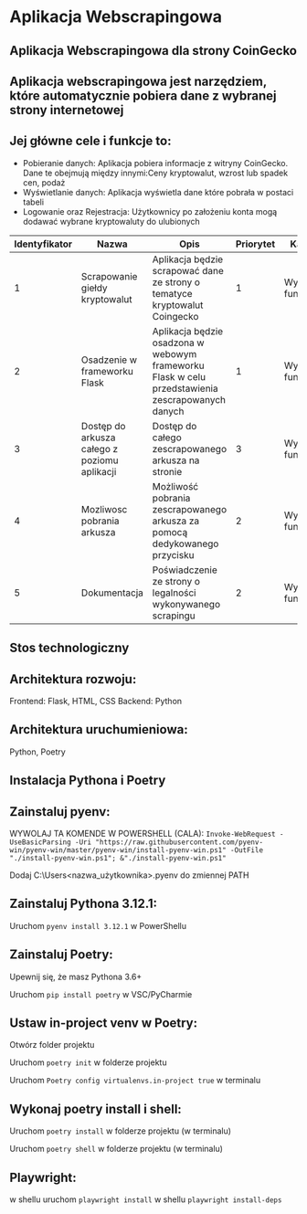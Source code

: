 # Aplikacja Webscrapingowa
## Aplikacja Webscrapingowa dla strony CoinGecko
## Aplikacja webscrapingowa jest narzędziem, które automatycznie pobiera dane z wybranej strony internetowej
## Jej główne cele i funkcje to:
- Pobieranie danych: Aplikacja pobiera informacje z witryny CoinGecko. Dane te obejmują między innymi:Ceny kryptowalut, wzrost lub spadek cen, podaż
- Wyświetlanie danych: Aplikacja wyświetla dane które pobrała w postaci tabeli
- Logowanie oraz Rejestracja: Użytkownicy po założeniu konta mogą dodawać wybrane kryptowaluty do ulubionych

| Identyfikator | Nazwa | Opis | Priorytet | Kategoria |
| ------------- | ----- | ---- | --------- | --------- |
| 1             | Scrapowanie giełdy kryptowalut | Aplikacja będzie scrapować dane ze strony o tematyce kryptowalut Coingecko | 1 | Wymagania funkcjonalne |
| 2             | Osadzenie w frameworku Flask   | Aplikacja będzie osadzona w webowym frameworku Flask w celu przedstawienia zescrapowanych danych | 1 | Wymagania funkcjonalne |
| 3             | Dostęp do arkusza całego z poziomu aplikacji     | Dostęp do całego zescrapowanego arkusza na stronie | 3 | Wymagania funkcjonalne |
| 4             | Mozliwosc pobrania arkusza     | Możliwość pobrania zescrapowanego arkusza za pomocą dedykowanego przycisku | 2 | Wymagania funkcjonalne |
| 5             | Dokumentacja     | Poświadczenie ze strony o legalności wykonywanego scrapingu | 2 | Wymagania funkcjonalne |


## Stos technologiczny
## Architektura rozwoju:
Frontend: Flask, HTML, CSS
Backend: Python

## Architektura uruchumieniowa:
Python, Poetry

## Instalacja Pythona i Poetry
## Zainstaluj pyenv: 

  WYWOLAJ TA KOMENDE W POWERSHELL (CALA): 
  `Invoke-WebRequest -UseBasicParsing -Uri "https://raw.githubusercontent.com/pyenv-win/pyenv-win/master/pyenv-win/install-pyenv-win.ps1" -OutFile "./install-pyenv-win.ps1"; &"./install-pyenv-win.ps1"`

  Dodaj C:\Users<nazwa_użytkownika>.pyenv do zmiennej PATH

## Zainstaluj Pythona 3.12.1:

  Uruchom `pyenv install 3.12.1` w PowerShellu

## Zainstaluj Poetry:

  Upewnij się, że masz Pythona 3.6+
 
  Uruchom `pip install poetry` w VSC/PyCharmie

## Ustaw in-project venv w Poetry:
  Otwórz folder projektu
  
  Uruchom `poetry init` w folderze projektu
  
  Uruchom `Poetry config virtualenvs.in-project true` w terminalu

## Wykonaj poetry install i shell:
  Uruchom `poetry install` w folderze projektu (w terminalu)

  Uruchom `poetry shell` w folderze projektu (w terminalu)

## Playwright:
  w shellu uruchom `playwright install`
  w shellu `playwright install-deps`
